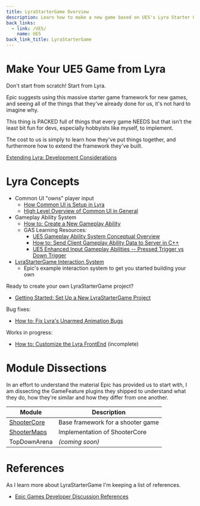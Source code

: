 ```yaml
---
title: LyraStarterGame Overview
description: Learn how to make a new game based on UE5's Lyra Starter Game (LyraStarterGame)
back_links:
  - link: /UE5/
    name: UE5
back_link_title: LyraStarterGame
---
```



# Make Your UE5 Game from Lyra

Don't start from scratch!  Start from Lyra.

Epic suggests using this massive starter game framework for new games, and seeing all of the things that they've already done for us, it's not hard to imagine why.

This thing is PACKED full of things that every game NEEDS but that isn't the least bit fun for devs, especially hobbyists like myself, to implement.

The cost to us is simply to learn how they've put things together, and furthermore how to extend the framework they've built.

[Extending Lyra: Development Considerations](./Development-Considerations)


# Lyra Concepts

- Common UI "owns" player input
  - [How Common UI is Setup in Lyra](./CommonUI/)
  - [High Level Overview of Common UI in General](/UE5/CommonUI/)
- Gameplay Ability System
  - [How to: Create a New Gameplay Ability](./Tutorials/How-To-Create-a-New-Gameplay-Ability)
  - GAS Learning Resources:
    - [UE5 Gameplay Ability System Conceptual Overview](/UE5/GameplayAbilitySystem/)
    - [How to: Send Client Gameplay Ability Data to Server in C++](/UE5/GameplayAbilitySystem/How-To-Send-Client-Gameplay-Ability-Data-to-Server-in-C++)
    - [UE5 Enhanced Input Gameplay Abilities -- Pressed Trigger vs Down Trigger](https://youtu.be/P-dyHJhoqxA)
- [LyraStarterGame Interaction System](./Interactions/)
  - Epic's example interaction system to get you started building your own


Ready to create your own LyraStarterGame project?

- [Getting Started: Set Up a New LyraStarterGame Project](./Getting-Started-Setting-Up-a-New-LyraStarterGame-Project)

Bug fixes:

- [How to: Fix Lyra's Unarmed Animation Bugs](./Tutorials/How-To-Fix-Lyra-Unarmed-Animation-Bugs)

Works in progress:

- [How to: Customize the Lyra FrontEnd](./How-To-Customize-Lyra-FrontEnd) (incomplete)


# Module Dissections

In an effort to understand the material Epic has provided us to start with, I am dissecting the GameFeature plugins they shipped to understand what they do, how they're similar and how they differ from one another.

| Module                        | Description                       |
|-------------------------------|-----------------------------------|
| [ShooterCore](./ShooterCore/) | Base framework for a shooter game |
| [ShooterMaps](./ShooterMaps/) | Implementation of ShooterCore     |
| TopDownArena                  | *(coming soon)*                   |


# References

As I learn more about LyraStarterGame I'm keeping a list of references.

- [Epic Games Developer Discussion References](./Epic-Games-Developer-Discussion-References)

